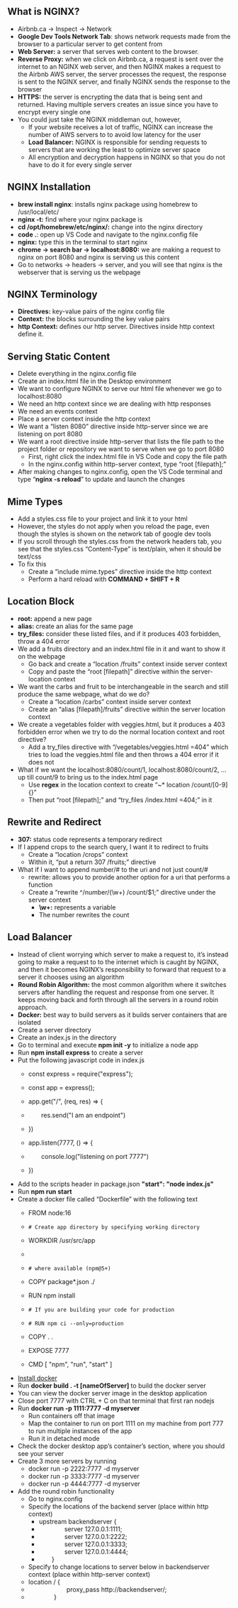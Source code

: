 ﻿## What is NGINX?
- Airbnb.ca → Inspect → Network
- **Google Dev Tools Network Tab**: shows network requests made from the browser to a particular server to get content from
- **Web Server:** a server that serves web content to the browser.
- **Reverse Proxy:** when we click on Airbnb.ca, a request is sent over the internet to an NGINX web server, and then NGINX makes a request to the Airbnb AWS server, the server processes the request, the response is sent to the NGINX server, and finally NGINX sends the response to the browser
- **HTTPS:** the server is encrypting the data that is being sent and returned. Having multiple servers creates an issue since you have to encrypt every single one
- You could just take the NGINX middleman out, however,
  - If your website receives a lot of traffic, NGINX can increase the number of AWS servers to to avoid low latency for the user
  - **Load Balancer:** NGINX is responsible for sending requests to servers that are working the least to optimize server space
  - All encryption and decryption happens in NGINX so that you do not have to do it for every single server

## NGINX Installation
- **brew install nginx**: installs nginx package using homebrew to /usr/local/etc/
- **nginx -t:** find where your nginx package is
- **cd /opt/homebrew/etc/nginx/:** change into the nginx directory
- **code .**: open up VS Code and navigate to the nginx.config file
- **nginx:** type this in the terminal to start nginx
- **chrome → search bar → localhost:8080:** we are making a request to nginx on port 8080 and nginx is serving us this content
- Go to networks → headers → server, and you will see that nginx is the webserver that is serving us the webpage

## NGINX Terminology
- **Directives:** key-value pairs of the nginx config file
- **Context:** the blocks surrounding the key value pairs
- **http Context:** defines our http server. Directives inside http context define it.

## Serving Static Content
- Delete everything in the nginx.config file
- Create an index.html file in the Desktop environment
- We want to configure NGINX to serve our html file whenever we go to localhost:8080
- We need an http context since we are dealing with http responses
- We need an events context
- Place a server context inside the http context
- We want a “listen 8080” directive inside http-server since we are listening on port 8080
- We want a root directive inside http-server that lists the file path to the project folder or repository we want to serve when we go to port 8080
  - First, right click the index.html file in VS Code and copy the file path
  - In the nginx.config within http-server context, type “root [filepath];”
- After making changes to nginx.config, open the VS Code terminal and type “**nginx -s reload**” to update and launch the changes

## Mime Types
- Add a styles.css file to your project and link it to your html
- However, the styles do not apply when you reload the page, even though the styles is shown on the network tab of google dev tools
- If you scroll through the styles.css from the network headers tab, you see that the styles.css “Content-Type” is text/plain, when it should be text/css
- To fix this
  - Create a “include mime.types” directive inside the http context
  - Perform a hard reload with **COMMAND + SHIFT + R**

## Location Block
- **root:** append a new page
- **alias:** create an alias for the same page
- **try\_files:** consider these listed files, and if it produces 403 forbidden, throw a 404 error
- We add a fruits directory and an index.html file in it and want to show it on the webpage
  - Go back and create a “location /fruits” context inside server context
  - Copy and paste the “root [filepath]” directive within the server-location context
- We want the carbs and fruit to be interchangeable in the search and still produce the same webpage, what do we do?
  - Create a “location /carbs” context inside server context
  - Create an “alias [filepath]/fruits” directive within the server location context
- We create a vegetables folder with veggies.html, but it produces a 403 forbidden error when we try to do the normal location context and root directive?
  - Add a try\_files directive with “/vegetables/veggies.html =404” which tries to load the veggies.html file and then throws a 404 error if it does not
- What if we want the localhost:8080/count/1, localhost:8080/count/2, … up till count/9 to bring us to the index.html page
  - Use **regex** in the location context to create “~\* location /count/[0-9] {}”
  - Then put “root [filepath];” and “try\_files /index.html =404;” in it

## Rewrite and Redirect
- **307:** status code represents a temporary redirect
- If I append crops to the search query, I want it to redirect to fruits
  - Create a “location /crops” context
  - Within it, “put a return 307 /fruits;” directive
- What if I want to append number/# to the uri and not just count/#
  - rewrite: allows you to provide another option for a uri that performs a function
  - Create a “rewrite ^/number/(\w+) /count/$1;” directive under the server context
    - **\w+:**  represents a variable
    - The number rewrites the count

## Load Balancer
- Instead of client worrying which server to make a request to, it’s instead going to make a request to to the internet which is caught by NGINX, and then it becomes NGINX’s responsibility to forward that request to a server it chooses using an algorithm
- **Round Robin Algorithm:** the most common algorithm where it switches servers after handling the request and response from one server. It keeps moving back and forth through all the servers in a round robin approach.
- **Docker:** best way to build servers as it builds server containers that are isolated
- Create a server directory
- Create an index.js in the directory
- Go to terminal and execute **npm init -y** to initialize a node app
- Run **npm install express** to create a server
- Put the following javascript code in index.js
  - const express = require("express");

  - const app = express();

  - app.get("/", (req, res) => {
  - `    `res.send("I am an endpoint")
  - })

  - app.listen(7777, () => {
  - `    `console.log("listening on port 7777")
  - })
- Add to the scripts header in package.json **"start": "node index.js"**
- Run **npm run start**
- Create a docker file called “Dockerfile” with the following text
  - FROM node:16

  - ```# Create app directory by specifying working directory```
  - WORKDIR /usr/src/app

  - ```# A wildcard is used to ensure package.json AND package-lock.json are copied
  - ```# where available (npm@5+)```
  - COPY package\*.json ./

  - RUN npm install
  - ```# If you are building your code for production```
  - ```# RUN npm ci --only=production```

  - COPY . .

  - EXPOSE 7777
  - CMD [ "npm", "run", "start" ]
- [Install docker](https://docs.docker.com/desktop/install/mac-install/#system-requirements)
- Run **docker build . -t [nameOfServer]** to build the docker server
- You can view the docker server image in the desktop application
- Close port 7777 with CTRL + C on that terminal that first ran nodejs
- Run **docker run -p 1111:7777 -d myserver**
  - Run containers off that image
  - Map the container to run on port 1111 on my machine from port 777 to run multiple instances of the app
  - Run it in detached mode
- Check the docker desktop app’s container’s section, where you should see your server
- Create 3 more servers by running 
  - docker run -p 2222:7777 -d myserver
  - docker run -p 3333:7777 -d myserver
  - docker run -p 4444:7777 -d myserver
- Add the round robin functionality
  - Go to nginx.config
  - Specify the locations of the backend server (place within http context)
    - upstream backendserver {
    - `        `server 127.0.0.1:1111;
    - `        `server 127.0.0.1:2222;
    - `        `server 127.0.0.1:3333;
    - `        `server 127.0.0.1:4444;
    - `    `}
  - Specify to change locations to server below in backendserver context (place within http-server context)
  - location / {
  - `            `proxy\_pass http://backendserver/;
  - `        `}
